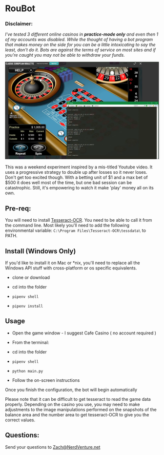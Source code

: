 # RouBot

### Disclaimer:

*I've tested 3 different online casinos in **practice-mode only** and even then 1 of my accounts was disabled. While the thought of having a bot program that makes money on the side for you can be a little intoxicating to say the least, don't do it. Bots are against the terms of service on most sites and if you're caught you may not be able to withdraw your funds.*

![Roubot in action](screen.webp)

This was a weekend experiment inspired by a mis-titled Youtube video. It uses a progressive strategy to double up after losses so it never loses. Don't get too excited though. With a betting unit of $1 and a max bet of $500 it does well most of the time, but one bad session can be catastrophic. Still, it's empowering to watch it make 'play' money all on its own.

## Pre-req:

You will need to install [Tesseract-OCR](https://github.com/UB-Mannheim/tesseract/wiki). You need to be able to call it from the command line. Most likely you'll need to add the following environmental variable: `C:\Program Files\Tesseract-OCR\tessdata\` to PATH.

## Install (Windows Only)

If you'd like to install it on Mac or *nix, you'll need to replace all the Windows API stuff with cross-platform or os specific equivalents.

+ clone or download

+ cd into the folder

+ `pipenv shell`

+ `pipenv install`

## Usage

+ Open the game window - I suggest Cafe Casino ( no account required )

+ From the terminal:

+ cd into the folder

+ `pipenv shell`

+ `python main.py`

+ Follow the on-screen instructions

Once you finish the configuration, the bot will begin automatically

Please note that it can be difficult to get tesseract to read the game data properly. Depending on the casino you use, you may need to make adjustments to the image manipulations performed on the snapshots of the balance area and the number area to get tesseract-OCR to give you the correct values.

## Questions:

Send your questions to Zach@NerdVenture.net
